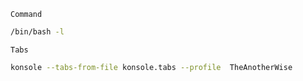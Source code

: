 `Command`

```bash
/bin/bash -l
```

`Tabs`

```bash
konsole --tabs-from-file konsole.tabs --profile  TheAnotherWise
```
